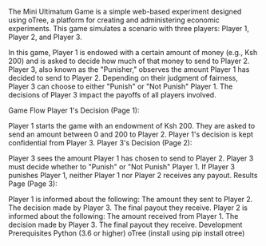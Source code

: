 The Mini Ultimatum Game is a simple web-based experiment designed using oTree, a platform for creating and administering economic experiments. This game simulates a scenario with three players: Player 1, Player 2, and Player 3.

In this game, Player 1 is endowed with a certain amount of money (e.g., Ksh 200) and is asked to decide how much of that money to send to Player 2. Player 3, also known as the "Punisher," observes the amount Player 1 has decided to send to Player 2. Depending on their judgment of fairness, Player 3 can choose to either "Punish" or "Not Punish" Player 1. The decisions of Player 3 impact the payoffs of all players involved.

Game Flow
Player 1's Decision (Page 1):

Player 1 starts the game with an endowment of Ksh 200.
They are asked to send an amount between 0 and 200 to Player 2.
Player 1's decision is kept confidential from Player 3.
Player 3's Decision (Page 2):

Player 3 sees the amount Player 1 has chosen to send to Player 2.
Player 3 must decide whether to "Punish" or "Not Punish" Player 1.
If Player 3 punishes Player 1, neither Player 1 nor Player 2 receives any payout.
Results Page (Page 3):

Player 1 is informed about the following:
The amount they sent to Player 2.
The decision made by Player 3.
The final payout they receive.
Player 2 is informed about the following:
The amount received from Player 1.
The decision made by Player 3.
The final payout they receive.
Development
Prerequisites
Python (3.6 or higher)
oTree (install using pip install otree)
